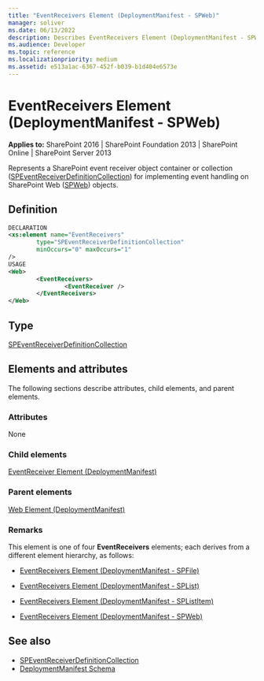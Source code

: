 ```yaml
---
title: "EventReceivers Element (DeploymentManifest - SPWeb)"
manager: soliver
ms.date: 06/13/2022
description: Describes EventReceivers Element (DeploymentManifest - SPWeb) and includes information on elements and attributes.
ms.audience: Developer
ms.topic: reference
ms.localizationpriority: medium
ms.assetid: e513a1ac-6367-452f-b039-b1d404e6573e
---
```


# EventReceivers Element (DeploymentManifest - SPWeb)

**Applies to:** SharePoint 2016 | SharePoint Foundation 2013 | SharePoint Online | SharePoint Server 2013

Represents a SharePoint event receiver object container or collection ([SPEventReceiverDefinitionCollection](https://msdn.microsoft.com/library/Microsoft.SharePoint.SPEventReceiverDefinitionCollection.aspx)) for implementing event handling on SharePoint Web ([SPWeb](https://msdn.microsoft.com/library/Microsoft.SharePoint.SPWeb.aspx)) objects.

## Definition

```XML
DECLARATION
<xs:element name="EventReceivers"
        type="SPEventReceiverDefinitionCollection"
        minOccurs="0" maxOccurs="1"
/>
USAGE
<Web>
        <EventReceivers>
                <EventReceiver />
        </EventReceivers>
</Web>

```

## Type

[SPEventReceiverDefinitionCollection](https://msdn.microsoft.com/library/Microsoft.SharePoint.SPEventReceiverDefinitionCollection.aspx)

## Elements and attributes

The following sections describe attributes, child elements, and parent elements.

### Attributes

None

### Child elements

[EventReceiver Element (DeploymentManifest)](eventreceiver-element-deploymentmanifest.md)

### Parent elements

[Web Element (DeploymentManifest)](web-element-deploymentmanifest.md)

### Remarks

This element is one of four **EventReceivers** elements; each derives from a different element hierarchy, as follows:

- [EventReceivers Element (DeploymentManifest - SPFile)](eventreceivers-element-deploymentmanifestspfile.md)

- [EventReceivers Element (DeploymentManifest - SPList)](eventreceivers-element-deploymentmanifestsplist.md)

- [EventReceivers Element (DeploymentManifest - SPListItem)](eventreceivers-element-deploymentmanifestsplistitem.md)

- [EventReceivers Element (DeploymentManifest - SPWeb)](eventreceivers-element-deploymentmanifestspweb.md)

## See also

- [SPEventReceiverDefinitionCollection](https://msdn.microsoft.com/library/Microsoft.SharePoint.SPEventReceiverDefinitionCollection.aspx)
- [DeploymentManifest Schema](deploymentmanifest-schema.md)

